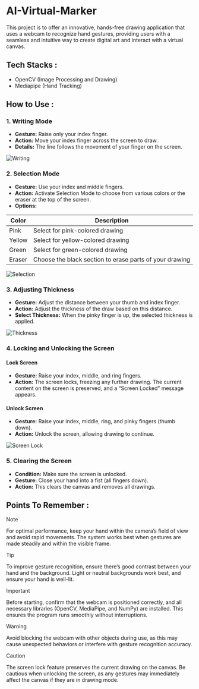 # AI-Virtual-Marker
This project is to offer an innovative, hands-free drawing application that uses a webcam to recognize hand gestures, providing users with a seamless and intuitive way to create digital art and interact with a virtual canvas.


## Tech Stacks :
- OpenCV (Image Processing and Drawing)
- Mediapipe (Hand Tracking)


## How to Use :
### 1. Writing Mode
- **Gesture:** Raise only your index finger.
- **Action:** Move your index finger across the screen to draw.
- **Details:** The line follows the movement of your finger on the screen.
  
![Writing](https://github.com/user-attachments/assets/ce467eff-14bb-42b9-be83-68e2c0d4f6d1)

### 2. Selection Mode
- **Gesture:** Use your index and middle fingers.
- **Action:** Activate Selection Mode to choose from various colors or the eraser at the top of the screen.
- **Options:**
  
Color | Description
------- | ---------
Pink | Select for pink-colored drawing
Yellow | Select for yellow-colored drawing
Green | Select for green-colored drawing
Eraser | Choose the black section to erase parts of your drawing

![Selection](https://github.com/user-attachments/assets/3f43f996-1b1e-489d-be0f-72dd182155c4)

### 3. Adjusting Thickness
- **Gesture:** Adjust the distance between your thumb and index finger.
- **Action:** Adjust the thickness of the draw based on this distance.
- **Select Thickness:** When the pinky finger is up, the selected thickness is applied.

![Thickness](https://github.com/user-attachments/assets/87cc1eb9-9b32-445a-992f-cdfc7247160e)

### 4. Locking and Unlocking the Screen
#### Lock Screen
- **Gesture:** Raise your index, middle, and ring fingers.
- **Action:** The screen locks, freezing any further drawing. The current content on the screen is preserved, and a “Screen Locked” message appears.
#### Unlock Screen
- **Gesture:** Raise your index, middle, ring, and pinky fingers (thumb down).
- **Action:** Unlock the screen, allowing drawing to continue.

![Screen Lock](https://github.com/user-attachments/assets/3c831ead-4e0f-4aea-b250-18650567e41b)

### 5. Clearing the Screen
- **Condition:** Make sure the screen is unlocked.
- **Gesture:** Close your hand into a fist (all fingers down).
- **Action:** This clears the canvas and removes all drawings.

## Points To Remember : 
> [!NOTE]
> For optimal performance, keep your hand within the camera’s field of view and avoid rapid movements. The system works best when gestures are made steadily and within the visible frame.

> [!TIP]
>To improve gesture recognition, ensure there’s good contrast between your hand and the background. Light or neutral backgrounds work best, and ensure your hand is well-lit.

> [!IMPORTANT]
>  Before starting, confirm that the webcam is positioned correctly, and all necessary libraries (OpenCV, MediaPipe, and NumPy) are installed. This ensures the program runs smoothly without interruptions.

> [!WARNING]
>Avoid blocking the webcam with other objects during use, as this may cause unexpected behaviors or interfere with gesture recognition accuracy.

> [!CAUTION]
> The screen lock feature preserves the current drawing on the canvas. Be cautious when unlocking the screen, as any gestures may immediately affect the canvas if they are in drawing mode.
